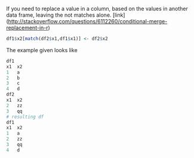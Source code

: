 If you need to replace a value in a column, based on the values in another data frame, leaving the not matches alone.
[link] (http://stackoverflow.com/questions/6112260/conditional-merge-replacement-in-r)
```r
df1$x2[match(df2$x1,df1$x1)] <- df2$x2
```
The example given looks like
```r
df1
x1  x2
1   a
2   b
3   c
4   d
df2
x1  x2
2   zz
3   qq
# resulting df
df1
x1  x2
1   a
2   zz
3   qq
4   d
```
